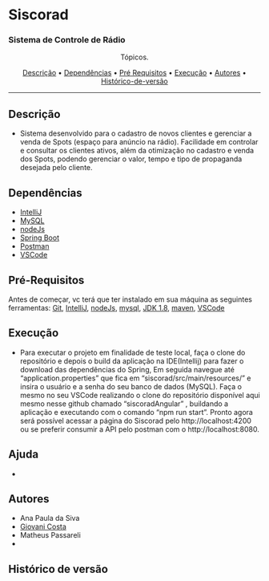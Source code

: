 <h1>Siscorad</h1>

### Sistema de Controle de Rádio 

<p align="center">Tópicos.</p>

<p align="center">
 <a href="#descrição">Descrição</a> •
 <a href="#dependências">Dependências</a> •
 <a href="#pré-requisitos">Pré Requisitos</a> •
 <a href="#execução">Execução</a> •
 <a href="#autores">Autores</a> •
 <a href="#histórico-de-versão">Histórico-de-versão</a>
</p>

---

## Descrição 

+ Sistema desenvolvido para o cadastro de novos clientes e gerenciar a venda de
Spots (espaço para anúncio na rádio).
Facilidade em controlar e consultar os clientes ativos, além da otimização no
cadastro e venda dos Spots, podendo gerenciar o valor, tempo e tipo de propaganda
desejada pelo cliente. 
  

## Dependências  

+ [IntelliJ](https://www.jetbrains.com/pt-br/idea/)
+ [MySQL](https://www.mysql.com/)
+ [nodeJs](https://nodejs.org/en/)
+ [Spring Boot](https://spring.io/projects/spring-boot)
+ [Postman](https://www.postman.com/)
+ [VSCode](https://code.visualstudio.com/download)

## Pré-Requisitos 

Antes de começar, vc terá que ter instalado em sua máquina as seguintes ferramentas:
[Git](https://git-scm.com/),
[IntelliJ](https://www.jetbrains.com/pt-br/idea/),
[nodeJs](https://nodejs.org/en/), 
[mysql](https://www.mysql.com/),
[JDK 1.8](https://www.oracle.com/br/java/technologies/javase/javase8-archive-downloads.html),
[maven](https://maven.apache.org/download.cgi),
[VSCode](https://code.visualstudio.com/download)


## Execução

+ Para executar o projeto em finalidade de teste local, faça o clone do repositório e depois o build da aplicação na IDE(Intellij) para fazer o download das dependências do Spring, Em seguida navegue até “application.properties” que fica em “siscorad/src/main/resources/” e insira o usuário e a senha do seu banco de dados (MySQL). 
	Faça o mesmo no seu VSCode realizando o clone do repositório disponível aqui mesmo nesse github chamado “siscoradAngular” , buildando a aplicação e executando com o comando “npm run start”.
	Pronto agora será possível acessar a página do Siscorad pelo http://localhost:4200 ou se preferir consumir a API pelo postman com o http://localhost:8080.



## Ajuda

+


## Autores

+ Ana Paula da Siva 
+ [Giovani Costa](https://github.com/GiovaniCosta44)
+ Matheus Passareli 
+ 


## Histórico de versão
